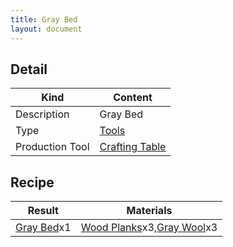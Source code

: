 ```yaml
---
title: Gray Bed
layout: document
---
```

## Detail

|Kind|Content|
|---|---|
|Description|Gray Bed|
|Type|[Tools](Tools)|
|Production Tool|[Crafting Table](Crafting_Table)|

## Recipe

|Result|Materials|
|---|---|
|[Gray Bed](Gray_Bed)x1|[Wood Planks](Wood_Planks)x3,[Gray Wool](Gray_Wool)x3|
